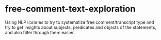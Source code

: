 # free-comment-text-exploration
Using NLP libraries to try to systematize free comment/transcript type and try to get insights about subjects, predicates and objects of the statements, and also filter through them easier.
